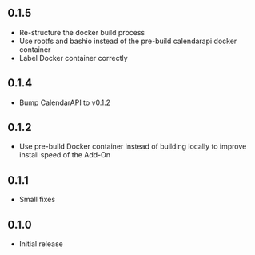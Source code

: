 <!-- https://developers.home-assistant.io/docs/add-ons/presentation#keeping-a-changelog -->

## 0.1.5

- Re-structure the docker build process
- Use rootfs and bashio instead of the pre-build calendarapi docker container 
- Label Docker container correctly

## 0.1.4

- Bump CalendarAPI to v0.1.2

## 0.1.2

- Use pre-build Docker container instead of building locally to improve install speed of the Add-On

## 0.1.1

- Small fixes

## 0.1.0

- Initial release

